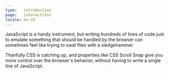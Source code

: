 ```yaml
---
type:   introduction
page:   interactions
locale: en-US
---
```


JavaScript is a handy instrument, but writing hundreds of lines of code just to emulate something that should be handled by the browser can sometimes feel like trying to swat flies with a sledgehammer. 

Thanfully CSS is catching up, and properties like CSS Scroll Snap give you more control over the browser's behavior, without having to write a single line of JavaScript.  